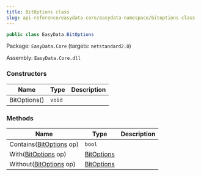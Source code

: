 ```yaml
---
title: BitOptions class
slug: api-reference/easydata-core/easydata-namespace/bitoptions-class
---
```

```csharp
public class EasyData.BitOptions

```
Package: `EasyData.Core` (targets: `netstandard2.0`)

Assembly: `EasyData.Core.dll`

### Constructors

| Name | Type | Description | 
| --- | --- | --- | 
| BitOptions() | `void` |  | 


### Methods

| Name | Type | Description | 
| --- | --- | --- | 
| Contains([BitOptions](api-reference/easydata-core/easydata-namespace/bitoptions-class) op) | `bool` |  | 
| With([BitOptions](api-reference/easydata-core/easydata-namespace/bitoptions-class) op) | [BitOptions](api-reference/easydata-core/easydata-namespace/bitoptions-class) |  | 
| Without([BitOptions](api-reference/easydata-core/easydata-namespace/bitoptions-class) op) | [BitOptions](api-reference/easydata-core/easydata-namespace/bitoptions-class) |  |